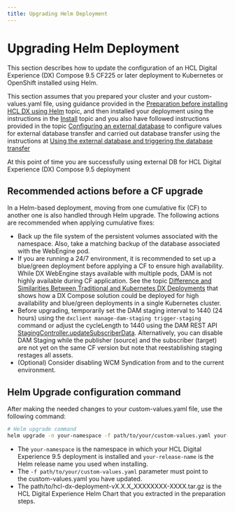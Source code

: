 ```yaml
---
title: Upgrading Helm Deployment
---
```


# Upgrading Helm Deployment

This section describes how to update the configuration of an HCL Digital Experience (DX) Compose 9.5 CF225 or later deployment to Kubernetes or OpenShift installed using Helm.

This section assumes that you prepared your cluster and your custom-values.yaml file, using guidance provided in the [Preparation before installing HCL DX  using Helm](../kubernetes_deployment/preparation/index.md) topic, and then installed your deployment using the instructions in the [Install](../kubernetes_deployment/helm_install_commands.md) topic and you also have followed instructions provided in the topic [Configuring an external database](../../../manage/cfg_webengine/external_db_database_transfer.md#configuring-an-external-database) to configure values for external database transfer and carried out database transfer using the instructions at [Using the external database and triggering the database transfer](../../../manage/cfg_webengine/external_db_database_transfer.md#using-the-external-database-and-triggering-the-database-transfer)

At this point of time you are successfully using external DB for HCL Digital Experience (DX) Compose 9.5 deployment

## Recommended actions before a CF upgrade

In a Helm-based deployment, moving from one cumulative fix (CF) to another one is also handled through Helm upgrade. The following actions are recommended when applying cumulative fixes:

- Back up the file system of the persistent volumes associated with the namespace. Also, take a matching backup of the database associated with the WebEngine pod.
- If you are running a 24/7 environment, it is recommended to set up a blue/green deployment before applying a CF to ensure high availability. While DX WebEngine stays available with multiple pods, DAM is not highly available during CF application. See the topic [Difference and Similarities Between Traditional and Kubernetes DX Deployments](https://opensource.hcltechsw.com/digital-experience/latest/deployment/manage/container_configuration/deploy_container_artifact_updates.md#difference-and-similarities-between-traditional-and-kubernetes-dx-deployments) that shows how a DX Compose solution could be deployed for high availability and blue/green deployments in a single Kubernetes cluster.
- Before upgrading, temporarily set the DAM staging interval to 1440 (24 hours) using the `dxclient manage-dam-staging trigger-staging` command or adjust the cycleLength to 1440 using the DAM REST API [StagingController.updateSubscriberData](https://opensource.hcltechsw.com/experience-api-documentation/dam-api/#operation/StagingController.updateSubscriberData). Alternatively, you can disable DAM Staging while the publisher (source) and the subscriber (target) are not yet on the same CF version but note that reestablishing staging restages all assets.
- (Optional) Consider disabling WCM Syndication from and to the current environment.

## Helm Upgrade configuration command

After making the needed changes to your custom-values.yaml file, use the following command:

``` sh
# Helm upgrade command
helm upgrade -n your-namespace -f path/to/your/custom-values.yaml your-release-name path/to/hcl-dx-deployment-vX.X.X_XXXXXXXX-XXXX.tar.gz
```

-   The `your-namespace` is the namespace in which your HCL Digital Experience 9.5 deployment is installed and `your-release-name` is the Helm release name you used when installing.
-   The `-f path/to/your/custom-values.yaml` parameter must point to the custom-values.yaml you have updated.
-   The path/to/hcl-dx-deployment-vX.X.X\_XXXXXXXX-XXXX.tar.gz is the HCL Digital Experience Helm Chart that you extracted in the preparation steps.



